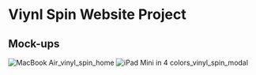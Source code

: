 # Viynl Spin Website Project

## Mock-ups
![MacBook Air_vinyl_spin_home](https://user-images.githubusercontent.com/115663122/216279121-46e3b9e7-f098-46bc-b994-ed95ce45120c.png)   ![iPad Mini in 4 colors_vinyl_spin_modal](https://user-images.githubusercontent.com/115663122/216279210-d258f526-5854-4b52-8ac4-418ca4536b16.png)




